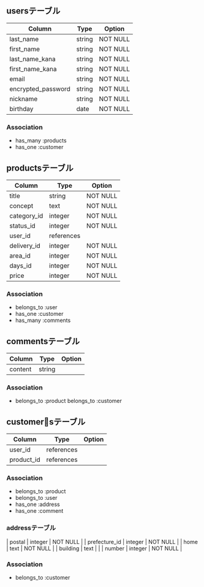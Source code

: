 ## usersテーブル

| Column             | Type   | Option   |
| ------------------ | ------ | -------- |
| last_name          | string | NOT NULL |
| first_name         | string | NOT NULL |
| last_name_kana     | string | NOT NULL |
| first_name_kana    | string | NOT NULL |
| email              | string | NOT NULL |
| encrypted_password | string | NOT NULL |
| nickname           | string | NOT NULL |
| birthday           | date   | NOT NULL |

### Association
 - has_many :products
 - has_one :customer

 ## productsテーブル

| Column      | Type       | Option            |
| ----------- | ---------- | ----------------- |
| title       | string     | NOT NULL          |
| concept     | text       | NOT NULL          |
| category_id | integer    | NOT NULL          |
| status_id   | integer    | NOT NULL          |
| user_id     | references |                   |
| delivery_id | integer    | NOT NULL          |
| area_id     | integer    | NOT NULL          |
| days_id     | integer    | NOT NULL          |
| price       | integer    | NOT NULL          |

### Association
 - belongs_to :user
 - has_one :customer
 - has_many :comments

## commentsテーブル
| Column  | Type       | Option   |
| ------- | ---------- | -------- |
| content | string     |          |

### Association
 - belongs_to :product
 belongs_to :customer

## customersテーブル

| Column        | Type       | Option   |
| ------------- | ---------- | -------- |
| user_id       | references |          |
| product_id    | references |          |

### Association
 - belongs_to :product
 - belongs_to :user
 - has_one :address
 - has_one :comment


### addressテーブル
| postal        | integer    | NOT NULL |
| prefecture_id | integer    | NOT NULL |
| home          | text       | NOT NULL |
| building      | text       |          |
| number        | integer    | NOT NULL |

### Association
 - belongs_to :customer